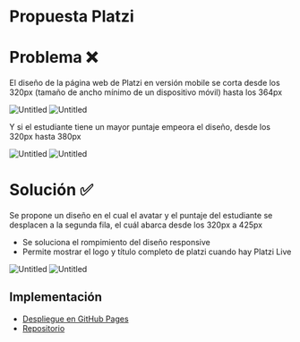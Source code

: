 # Propuesta Platzi

# Problema ❌

El diseño de la página web de Platzi en versión mobile se corta desde los 320px (tamaño de ancho mínimo de un dispositivo móvil) hasta los 364px 

![Untitled](https://s3.us-west-2.amazonaws.com/secure.notion-static.com/b0b48767-467a-4d6a-9cae-4b248691e0db/Untitled.png?X-Amz-Algorithm=AWS4-HMAC-SHA256&X-Amz-Content-Sha256=UNSIGNED-PAYLOAD&X-Amz-Credential=AKIAT73L2G45EIPT3X45%2F20230317%2Fus-west-2%2Fs3%2Faws4_request&X-Amz-Date=20230317T160208Z&X-Amz-Expires=86400&X-Amz-Signature=d084807e0fad8a14caeab67b1491de80ae27cfc72edadfc0668dc09ab778bbd1&X-Amz-SignedHeaders=host&response-content-disposition=filename%3D%22Untitled.png%22&x-id=GetObject)
![Untitled](https://s3.us-west-2.amazonaws.com/secure.notion-static.com/dce5f634-6b29-47e9-be4b-ec6b6ba283cf/Untitled.png?X-Amz-Algorithm=AWS4-HMAC-SHA256&X-Amz-Content-Sha256=UNSIGNED-PAYLOAD&X-Amz-Credential=AKIAT73L2G45EIPT3X45%2F20230317%2Fus-west-2%2Fs3%2Faws4_request&X-Amz-Date=20230317T160228Z&X-Amz-Expires=86400&X-Amz-Signature=f777ac2382230538a7d23c0264d510e40461831c4d8679275df8ab7defb4a775&X-Amz-SignedHeaders=host&response-content-disposition=filename%3D%22Untitled.png%22&x-id=GetObject)

Y si el estudiante tiene un mayor puntaje empeora el diseño, desde los 320px hasta 380px

![Untitled](https://s3.us-west-2.amazonaws.com/secure.notion-static.com/b906c5fb-5b15-49d1-9548-ef631a48086c/Untitled.png?X-Amz-Algorithm=AWS4-HMAC-SHA256&X-Amz-Content-Sha256=UNSIGNED-PAYLOAD&X-Amz-Credential=AKIAT73L2G45EIPT3X45%2F20230317%2Fus-west-2%2Fs3%2Faws4_request&X-Amz-Date=20230317T160243Z&X-Amz-Expires=86400&X-Amz-Signature=6591bb2bbaec97a579a085e90621c414f4aaf12ae3776e94bb70f76d0b9019cf&X-Amz-SignedHeaders=host&response-content-disposition=filename%3D%22Untitled.png%22&x-id=GetObject)
![Untitled](https://s3.us-west-2.amazonaws.com/secure.notion-static.com/4fb8869f-c07d-4aab-9443-75dab4aa3b28/Untitled.png?X-Amz-Algorithm=AWS4-HMAC-SHA256&X-Amz-Content-Sha256=UNSIGNED-PAYLOAD&X-Amz-Credential=AKIAT73L2G45EIPT3X45%2F20230317%2Fus-west-2%2Fs3%2Faws4_request&X-Amz-Date=20230317T160257Z&X-Amz-Expires=86400&X-Amz-Signature=2f8db984dda18026a2caaf5a918359497f789cf886a0e6c1d08732f23bee51f4&X-Amz-SignedHeaders=host&response-content-disposition=filename%3D%22Untitled.png%22&x-id=GetObject)

# Solución ✅

Se propone un diseño en el cual el avatar y el puntaje del estudiante se desplacen a la segunda fila, el cuál abarca desde los 320px a 425px 

- Se soluciona el rompimiento del diseño responsive
- Permite mostrar el logo y título completo de platzi cuando hay Platzi Live

![Untitled](https://s3.us-west-2.amazonaws.com/secure.notion-static.com/0743235c-02de-4525-9779-29f67b7b4f93/Untitled.png?X-Amz-Algorithm=AWS4-HMAC-SHA256&X-Amz-Content-Sha256=UNSIGNED-PAYLOAD&X-Amz-Credential=AKIAT73L2G45EIPT3X45%2F20230317%2Fus-west-2%2Fs3%2Faws4_request&X-Amz-Date=20230317T160315Z&X-Amz-Expires=86400&X-Amz-Signature=c97606d430adc8dd34531ca002c45ab82fee6f916512ec19d9b205a4fb88f184&X-Amz-SignedHeaders=host&response-content-disposition=filename%3D%22Untitled.png%22&x-id=GetObject)
![Untitled](https://s3.us-west-2.amazonaws.com/secure.notion-static.com/8b32ca2f-4c2a-4bea-8049-b443c35c941b/Untitled.png?X-Amz-Algorithm=AWS4-HMAC-SHA256&X-Amz-Content-Sha256=UNSIGNED-PAYLOAD&X-Amz-Credential=AKIAT73L2G45EIPT3X45%2F20230317%2Fus-west-2%2Fs3%2Faws4_request&X-Amz-Date=20230317T160341Z&X-Amz-Expires=86400&X-Amz-Signature=061f2ac20dc772585bacfcd2bce64b7672f1f972950b26ac52ebd40438b03794&X-Amz-SignedHeaders=host&response-content-disposition=filename%3D%22Untitled.png%22&x-id=GetObject)

## Implementación

* [Despliegue en GitHub Pages](https://keneth314.github.io/PropuestaPlatzi/)
* [Repositorio](https://github.com/Keneth314/PropuestaPlatzi)
